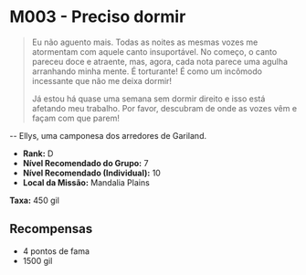 # M003 - Preciso dormir

>Eu não aguento mais. Todas as noites as mesmas vozes me atormentam com aquele canto insuportável. No começo, o canto pareceu doce e atraente, mas, agora, cada nota parece uma agulha arranhando minha mente. É torturante! É como um incômodo incessante que não me deixa dormir!
>
>Já estou há quase uma semana sem dormir direito e isso está afetando meu trabalho. Por favor, descubram de onde as vozes vêm e façam com que parem!

-- Ellys, uma camponesa dos arredores de Gariland.

* **Rank:** D
* **Nível Recomendado do Grupo:** 7
* **Nível Recomendado (Individual):** 10
* **Local da Missão:** Mandalia Plains

**Taxa:** 450 gil

## Recompensas

* 4 pontos de fama
* 1500 gil
